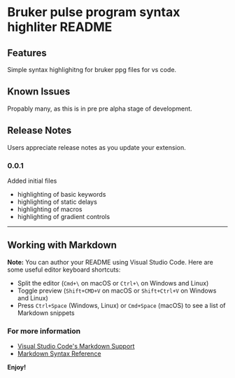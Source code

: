 # Bruker pulse program syntax highliter README



## Features

Simple syntax highlighitng for bruker ppg files for vs code.



## Known Issues

Propably many, as this is in pre pre alpha stage of development.

## Release Notes

Users appreciate release notes as you update your extension.

### 0.0.1

Added initial files
* highlighting of basic keywords
* highlighting of static delays
* highlighting of macros
* highlighting of gradient controls



-----------------------------------------------------------------------------------------------------------

## Working with Markdown

**Note:** You can author your README using Visual Studio Code.  Here are some useful editor keyboard shortcuts:

* Split the editor (`Cmd+\` on macOS or `Ctrl+\` on Windows and Linux)
* Toggle preview (`Shift+CMD+V` on macOS or `Shift+Ctrl+V` on Windows and Linux)
* Press `Ctrl+Space` (Windows, Linux) or `Cmd+Space` (macOS) to see a list of Markdown snippets

### For more information

* [Visual Studio Code's Markdown Support](http://code.visualstudio.com/docs/languages/markdown)
* [Markdown Syntax Reference](https://help.github.com/articles/markdown-basics/)

**Enjoy!**
